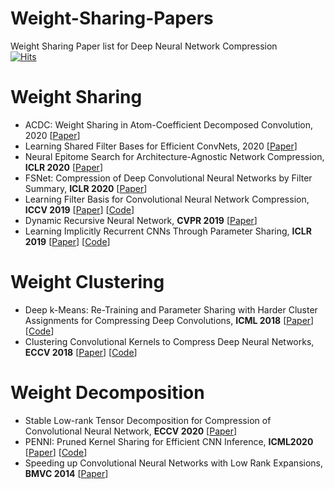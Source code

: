 # Weight-Sharing-Papers
Weight Sharing Paper list for Deep Neural Network Compression  
[![Hits](https://hits.seeyoufarm.com/api/count/incr/badge.svg?url=https%3A%2F%2Fgithub.com%2Fkairos03%2FWeight-Sharing-Papers&count_bg=%2379C83D&title_bg=%23555555&icon=&icon_color=%23E7E7E7&title=hits&edge_flat=false)](https://hits.seeyoufarm.com)

# Weight Sharing
- ACDC: Weight Sharing in Atom-Coefficient Decomposed Convolution, 2020 [[Paper](https://arxiv.org/abs/2009.02386)]
- Learning Shared Filter Bases for Efficient ConvNets, 2020 [[Paper](https://arxiv.org/abs/2006.05066)]
- Neural Epitome Search for Architecture-Agnostic Network Compression, **ICLR 2020** [[Paper](https://arxiv.org/abs/1907.05642)]
- FSNet: Compression of Deep Convolutional Neural Networks by Filter Summary, **ICLR 2020** [[Paper](https://arxiv.org/abs/1902.03264)]
- Learning Filter Basis for Convolutional Neural Network Compression, **ICCV 2019** [[Paper](https://arxiv.org/abs/1908.08932)] [[Code](https://github.com/ofsoundof/learning_filter_basis)]
- Dynamic Recursive Neural Network, **CVPR 2019** [[Paper](https://openaccess.thecvf.com/content_CVPR_2019/papers/Guo_Dynamic_Recursive_Neural_Network_CVPR_2019_paper.pdf)]
- Learning Implicitly Recurrent CNNs Through Parameter Sharing, **ICLR 2019** [[Paper](https://arxiv.org/abs/1902.09701)] [[Code](https://github.com/lolemacs/soft-sharing)]

# Weight Clustering
- Deep k-Means: Re-Training and Parameter Sharing with Harder Cluster Assignments for Compressing Deep Convolutions, **ICML 2018** [[Paper](https://arxiv.org/pdf/1806.09228.pdf)] [[Code](https://github.com/VITA-Group/Deep-K-Means-pytorch)]
- Clustering Convolutional Kernels to Compress Deep Neural Networks, **ECCV 2018** [[Paper](https://cv.snu.ac.kr/publication/conf/2018/Sanghyun_Son_Clustering_Convolutional_Kernels_ECCV_2018_paper.pdf)] [[Code](https://github.com/thstkdgus35/clustering-kernels)]

# Weight Decomposition
- Stable Low-rank Tensor Decomposition for Compression of Convolutional Neural Network, **ECCV 2020** [[Paper](https://arxiv.org/abs/2008.05441)]
- PENNI: Pruned Kernel Sharing for Efficient CNN Inference, **ICML2020** [[Paper](https://arxiv.org/abs/2005.07133)] [[Code](https://github.com/timlee0212/PENNI)]
- Speeding up Convolutional Neural Networks with Low Rank Expansions, **BMVC 2014** [[Paper](https://arxiv.org/abs/1405.3866)]
